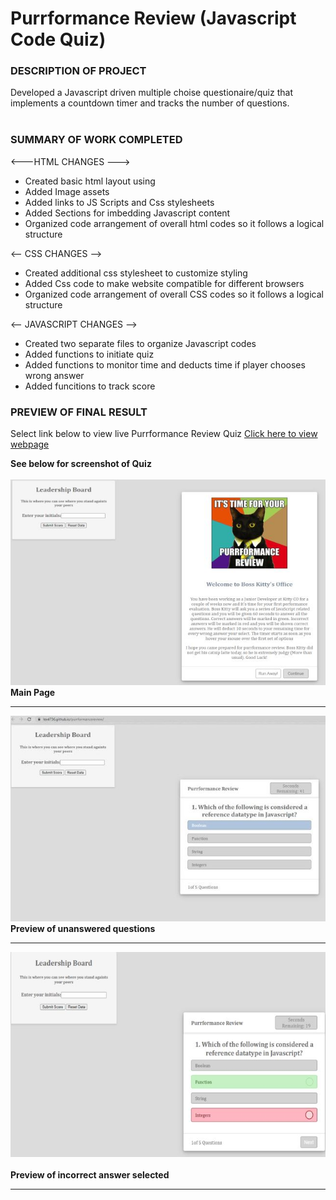 <h1> Purrformance Review (Javascript Code Quiz)</h1>
<p></p>
<h3>DESCRIPTION OF PROJECT</h3>
Developed a Javascript driven multiple choise questionaire/quiz that implements a countdown timer and tracks the number of questions.
<br><br>
<h3>SUMMARY OF WORK COMPLETED</h3>

<---HTML CHANGES --->
- Created basic html layout using 
- Added Image assets 
- Added links to JS Scripts and Css stylesheets 
- Added Sections for imbedding Javascript content 
- Organized code arrangement of overall html codes so it follows a logical structure

<-- CSS CHANGES -->
- Created additional css stylesheet to customize styling 
- Added Css code to make website compatible for different browsers
- Organized code arrangement of overall CSS codes so it follows a logical structure

<-- JAVASCRIPT CHANGES -->
- Created two separate files to organize Javascript codes
- Added functions to initiate quiz
- Added functions to monitor time and deducts time if player chooses wrong answer
- Added funcitions to track score 


<p></p>

<h3>PREVIEW OF FINAL RESULT</h3>
<p>

Select link below to view live Purrformance Review Quiz 
<a href="https://lex4736.github.io/purrformancereview/"> Click here to view webpage </a>
<p>
<b>See below for screenshot of Quiz<b>
<br><br>
<img src="https://github.com/lex4736/purrformancereview/blob/master/assets/Screenshot1.jpg" alt="Code Quiz Main Page">
<br><b>Main Page</b><br><hr>

<img src="https://github.com/lex4736/purrformancereview/blob/master/assets/Screenshot2.jpg" alt="Preview of unswered quiz">
<br><b>Preview of unanswered questions</b><br><hr>

<img src="https://github.com/lex4736/purrformancereview/blob/master/assets/Screenshot3.jpg" alt="Preview of incorrect answer selected on quiz"><br><br>
<b>Preview of incorrect answer selected</b><hr>